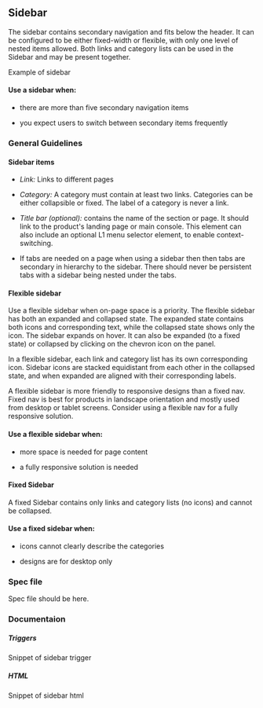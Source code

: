 <div id="Overview"></div>

## Sidebar

The sidebar contains secondary navigation and fits below the header. It can be configured to be either fixed-width or flexible, with only one level of nested items allowed. Both links and category lists can be used in the Sidebar and may be present together.

Example of sidebar

#### Use a sidebar when:

- there are more than five secondary navigation items

- you expect users to switch between secondary items frequently

<div id="General-Guideline"></div>

### General Guidelines

#### Sidebar items

- _Link:_ Links to different pages

- _Category:_ A category must contain at least two links. Categories can be either collapsible or fixed. The label of a category is never a link.

- _Title bar (optional):_ contains the name of the section or page. It should link to the product's landing page or main console. This element can also include an optional L1 menu selector element, to enable context-switching.

- If tabs are needed on a page when using a sidebar then then tabs are secondary in hierarchy to the sidebar. There should never be persistent tabs with a sidebar being nested under the tabs.

#### Flexible sidebar

Use a flexible sidebar when on-page space is a priority. The flexible sidebar has both an expanded and collapsed state. The expanded state contains both icons and corresponding text, while the collapsed state shows only the icon. The sidebar expands on hover. It can also be expanded (to a fixed state) or collapsed by clicking on the chevron icon on the panel.

In a flexible sidebar, each link and category list has its own corresponding icon. Sidebar icons are stacked equidistant from each other in the collapsed state, and when expanded are aligned with their corresponding labels.

A flexible sidebar is more friendly to responsive designs than a fixed nav. Fixed nav is best for products in landscape orientation and mostly used from desktop or tablet screens. Consider using a flexible nav for a fully responsive solution.

#### Use a flexible sidebar when:

- more space is needed for page content

- a fully responsive solution is needed

#### Fixed Sidebar

A fixed Sidebar contains only links and category lists (no icons) and cannot be collapsed.

#### Use a fixed sidebar when:

- icons cannot clearly describe the categories

- designs are for desktop only

<div id="Spec-file"></div>

### Spec file

Spec file should be here.

<div id="Documentation"></div>

### Documentaion

##### Triggers

Snippet of sidebar trigger

##### HTML

Snippet of sidebar html